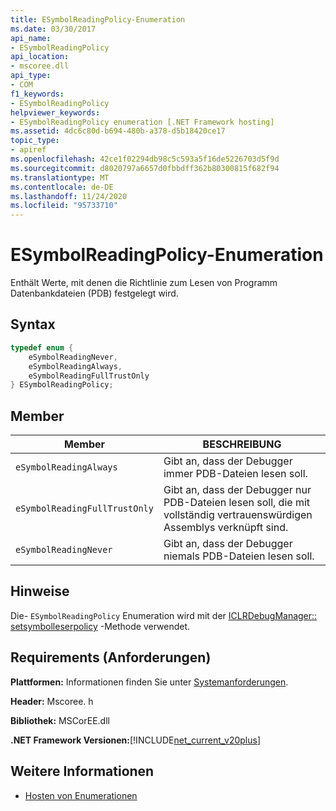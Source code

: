 ```yaml
---
title: ESymbolReadingPolicy-Enumeration
ms.date: 03/30/2017
api_name:
- ESymbolReadingPolicy
api_location:
- mscoree.dll
api_type:
- COM
f1_keywords:
- ESymbolReadingPolicy
helpviewer_keywords:
- ESymbolReadingPolicy enumeration [.NET Framework hosting]
ms.assetid: 4dc6c80d-b694-480b-a378-d5b18420ce17
topic_type:
- apiref
ms.openlocfilehash: 42ce1f02294db98c5c593a5f16de5226703d5f9d
ms.sourcegitcommit: d8020797a6657d0fbbdff362b80300815f682f94
ms.translationtype: MT
ms.contentlocale: de-DE
ms.lasthandoff: 11/24/2020
ms.locfileid: "95733710"
---
```

# <a name="esymbolreadingpolicy-enumeration"></a>ESymbolReadingPolicy-Enumeration

Enthält Werte, mit denen die Richtlinie zum Lesen von Programm Datenbankdateien (PDB) festgelegt wird.  
  
## <a name="syntax"></a>Syntax  
  
```cpp  
typedef enum {  
    eSymbolReadingNever,  
    eSymbolReadingAlways,  
    eSymbolReadingFullTrustOnly  
} ESymbolReadingPolicy;  
```  
  
## <a name="members"></a>Member  
  
|Member|BESCHREIBUNG|  
|------------|-----------------|  
|`eSymbolReadingAlways`|Gibt an, dass der Debugger immer PDB-Dateien lesen soll.|  
|`eSymbolReadingFullTrustOnly`|Gibt an, dass der Debugger nur PDB-Dateien lesen soll, die mit vollständig vertrauenswürdigen Assemblys verknüpft sind.|  
|`eSymbolReadingNever`|Gibt an, dass der Debugger niemals PDB-Dateien lesen soll.|  
  
## <a name="remarks"></a>Hinweise  

 Die- `ESymbolReadingPolicy` Enumeration wird mit der [ICLRDebugManager:: setsymbolleserpolicy](iclrdebugmanager-setsymbolreadingpolicy-method.md) -Methode verwendet.  
  
## <a name="requirements"></a>Requirements (Anforderungen)  

 **Plattformen:** Informationen finden Sie unter [Systemanforderungen](../../get-started/system-requirements.md).  
  
 **Header:** Mscoree. h  
  
 **Bibliothek:** MSCorEE.dll  
  
 **.NET Framework Versionen:**[!INCLUDE[net_current_v20plus](../../../../includes/net-current-v20plus-md.md)]  
  
## <a name="see-also"></a>Weitere Informationen

- [Hosten von Enumerationen](hosting-enumerations.md)

